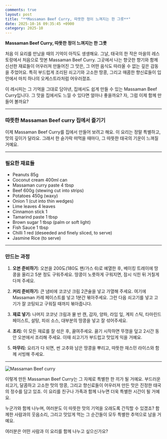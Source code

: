 ```yaml
---
comments: true
layout: post
title: "**Massaman Beef Curry, 따뜻한 정이 느껴지는 한 그릇**"
date: 2025-10-16 09:35:45 +0900
category: 2025-10
---
```


**Massaman Beef Curry, 따뜻한 정이 느껴지는 한 그릇** 

처음 이 요리를 만났을 때의 기억이 아직도 생생해요. 그날, 태국의 한 작은 마을의 레스토랑에서 처음으로 맛본 Massaman Beef Curry. 그곳에서 나는 향긋한 향기와 함께 신선한 재료들이 어우러져 만들어진 그 맛은, 그 어떤 음식도 따라올 수 없는 깊은 감동을 주었어요. 특히 부드럽게 조리된 쇠고기와 고소한 땅콩, 그리고 매콤한 향신료들이 입 안에서 마치 하나의 오케스트라처럼 어우러졌죠.

이 레시피는 그 기억을 그대로 담아낸, 집에서도 쉽게 만들 수 있는 Massaman Beef Curry입니다. 그 맛을 집에서도 느낄 수 있다면 얼마나 좋을까요? 자, 그럼 이제 함께 만들어 볼까요?

---

### 따뜻한 Massaman Beef curry 집에서 즐기기

이제 Massaman Beef Curry를 집에서 만들어 보려고 해요. 이 요리는 정말 특별하고, 맛의 깊이가 달라요. 그래서 한 숟가락 떠먹을 때마다, 그 따뜻한 태국의 기운이 느껴질 거예요. 

---

### 필요한 재료들

- Peanuts 85g
- Coconut cream 400ml can
- Massaman curry paste 4 tbsp
- Beef 600g (stewing cut into strips)
- Potatoes 450g (waxy)
- Onion 1 (cut into thin wedges)
- Lime leaves 4 leaves
- Cinnamon stick 1
- Tamarind paste 1 tbsp
- Brown sugar 1 tbsp (palm or soft light)
- Fish Sauce 1 tbsp
- Chilli 1 red (deseeded and finely sliced, to serve)
- Jasmine Rice (to serve)

---

### 만드는 과정

1. **오븐 준비하기:** 오븐을 200도(180도 팬/가스 6)로 예열한 후, 베이킹 트레이에 땅콩을 올리고 5분 정도 구워주세요. 땅콩이 노릇하게 구워지면, 잠시 식힌 뒤 거칠게 다져 주세요.

2. **커리 준비하기:** 큰 냄비에 코코넛 크림 2큰술을 넣고 가열해 주세요. 여기에 Massaman 카레 페이스트를 넣고 1분간 볶아주세요. 그런 다음 쇠고기를 넣고 고기가 잘 코팅되고 구워질 때까지 볶아줍니다.

3. **재료 넣기:** 나머지 코코넛 크림과 물 반 캔, 감자, 양파, 라임 잎, 계피 스틱, 타마린드 페이스트, 설탕, 피쉬 소스, 대부분의 땅콩을 넣고 잘 섞어주세요.

4. **조리:** 이 모든 재료를 잘 섞은 후, 끓여주세요. 끓기 시작하면 뚜껑을 덮고 2시간 동안 오븐에서 조리해 주세요. 이때 쇠고기가 부드럽고 맛있게 익을 거예요.

5. **마무리:** 요리가 다 되면, 썬 고추와 남은 땅콩을 뿌리고, 따뜻한 재스민 라이스와 함께 서빙해 주세요.

---

![Massaman Beef curry](https://www.themealdb.com/images/media/meals/tvttqv1504640475.jpg)

이렇게 만든 Massaman Beef Curry는 그 자체로 특별한 한 끼가 될 거예요. 부드러운 쇠고기, 달콤하고 고소한 맛의 땅콩, 그리고 향신료들이 어우러져 만든 맛은 진정한 태국의 정수를 담고 있죠. 이 요리를 친구나 가족과 함께 나누면 더욱 특별한 시간이 될 거예요.

누군가와 함께 나누며, 여러분도 이 따뜻한 맛의 기억을 오래도록 간직할 수 있겠죠? 함께한 사람과의 웃음소리, 그리고 맛있게 먹는 그 순간들이 모두 특별한 추억으로 남을 거예요. 

여러분은 어떤 사람과 이 요리를 함께 나누고 싶으신가요?